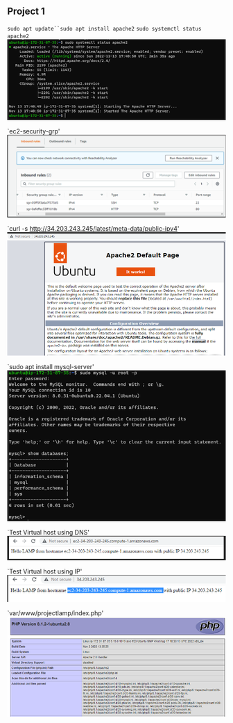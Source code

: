 ## Project 1 

`sudo apt update``sudo apt install apache2`
`sudo systemctl status apache2`
![apache2 status](./images/apache2-status.PNG)

`ec2-security-grp' 
![ec2 sg](./images/ec2-sg.PNG)

`curl -s http://34.203.243.245/latest/meta-data/public-ipv4' 
![apache default](./images/apache-default-page.PNG)

`sudo apt install mysql-server' 
![MySQL install](./images/mysql-install.PNG)

`Test Virtual host using DNS' 
![DNS Webtest](./images/Virtual-host-DNS.PNG)

`Test Virtual host using IP' 
![ec2 sg](./images/Virtual-host-test-ipaddr.PNG)


`var/www/projectlamp/index.php' 
![PHP website](./images/php-web-status.PNG)